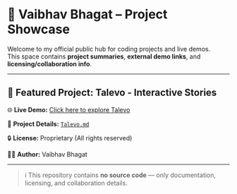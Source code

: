 # 🚀 Vaibhav Bhagat – Project Showcase

Welcome to my official public hub for coding projects and live demos.  
This space contains **project summaries**, **external demo links**, and **licensing/collaboration info**.

---

## 🔮 Featured Project: Talevo - Interactive Stories

🌐 **Live Demo:** [Click here to explore Talevo](https://talevo.netlify.app/)

📄 **Project Details:** [`Talevo.md`](Talevo.md)

🔒 **License:** Proprietary (All rights reserved)

👨‍💻 **Author:** Vaibhav Bhagat

---

> ℹ️ This repository contains **no source code** — only documentation, licensing, and collaboration details.
